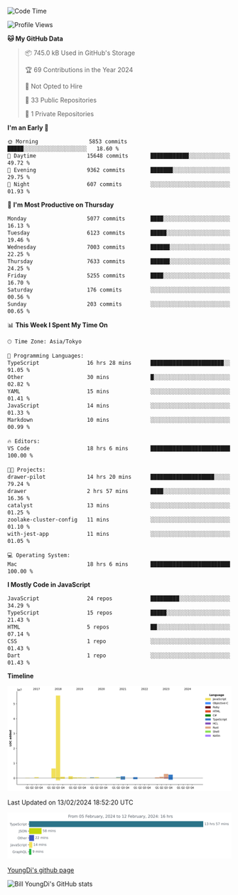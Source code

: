 <!--START_SECTION:waka-->
![Code Time](http://img.shields.io/badge/Code%20Time-377%20hrs%2047%20mins-blue)

![Profile Views](http://img.shields.io/badge/Profile%20Views-0-blue)

**🐱 My GitHub Data** 

> 📦 745.0 kB Used in GitHub's Storage 
 > 
> 🏆 69 Contributions in the Year 2024
 > 
> 🚫 Not Opted to Hire
 > 
> 📜 33 Public Repositories 
 > 
> 🔑 1 Private Repositories 
 > 
**I'm an Early 🐤** 

```text
🌞 Morning                5853 commits        █████░░░░░░░░░░░░░░░░░░░░   18.60 % 
🌆 Daytime                15648 commits       ████████████░░░░░░░░░░░░░   49.72 % 
🌃 Evening                9362 commits        ███████░░░░░░░░░░░░░░░░░░   29.75 % 
🌙 Night                  607 commits         ░░░░░░░░░░░░░░░░░░░░░░░░░   01.93 % 
```
📅 **I'm Most Productive on Thursday** 

```text
Monday                   5077 commits        ████░░░░░░░░░░░░░░░░░░░░░   16.13 % 
Tuesday                  6123 commits        █████░░░░░░░░░░░░░░░░░░░░   19.46 % 
Wednesday                7003 commits        ██████░░░░░░░░░░░░░░░░░░░   22.25 % 
Thursday                 7633 commits        ██████░░░░░░░░░░░░░░░░░░░   24.25 % 
Friday                   5255 commits        ████░░░░░░░░░░░░░░░░░░░░░   16.70 % 
Saturday                 176 commits         ░░░░░░░░░░░░░░░░░░░░░░░░░   00.56 % 
Sunday                   203 commits         ░░░░░░░░░░░░░░░░░░░░░░░░░   00.65 % 
```


📊 **This Week I Spent My Time On** 

```text
🕑︎ Time Zone: Asia/Tokyo

💬 Programming Languages: 
TypeScript               16 hrs 28 mins      ███████████████████████░░   91.05 % 
Other                    30 mins             █░░░░░░░░░░░░░░░░░░░░░░░░   02.82 % 
YAML                     15 mins             ░░░░░░░░░░░░░░░░░░░░░░░░░   01.41 % 
JavaScript               14 mins             ░░░░░░░░░░░░░░░░░░░░░░░░░   01.33 % 
Markdown                 10 mins             ░░░░░░░░░░░░░░░░░░░░░░░░░   00.99 % 

🔥 Editors: 
VS Code                  18 hrs 6 mins       █████████████████████████   100.00 % 

🐱‍💻 Projects: 
drawer-pilot             14 hrs 20 mins      ████████████████████░░░░░   79.24 % 
drawer                   2 hrs 57 mins       ████░░░░░░░░░░░░░░░░░░░░░   16.36 % 
catalyst                 13 mins             ░░░░░░░░░░░░░░░░░░░░░░░░░   01.25 % 
zoolake-cluster-config   11 mins             ░░░░░░░░░░░░░░░░░░░░░░░░░   01.10 % 
with-jest-app            11 mins             ░░░░░░░░░░░░░░░░░░░░░░░░░   01.05 % 

💻 Operating System: 
Mac                      18 hrs 6 mins       █████████████████████████   100.00 % 
```

**I Mostly Code in JavaScript** 

```text
JavaScript               24 repos            █████████░░░░░░░░░░░░░░░░   34.29 % 
TypeScript               15 repos            █████░░░░░░░░░░░░░░░░░░░░   21.43 % 
HTML                     5 repos             ██░░░░░░░░░░░░░░░░░░░░░░░   07.14 % 
CSS                      1 repo              ░░░░░░░░░░░░░░░░░░░░░░░░░   01.43 % 
Dart                     1 repo              ░░░░░░░░░░░░░░░░░░░░░░░░░   01.43 % 
```



**Timeline**

![Lines of Code chart](https://raw.githubusercontent.com/Youngdi/Youngdi/master/assets/bar_graph.png)


 Last Updated on 13/02/2024 18:52:20 UTC
<!--END_SECTION:waka-->

![wakatime](./images/stat.svg)

[YoungDi's github page](https://youngdi.github.io)

![Bill YoungDi's GitHub stats](https://github-readme-stats.vercel.app/api?username=youngdi&count_private=true&show_icons=true)
